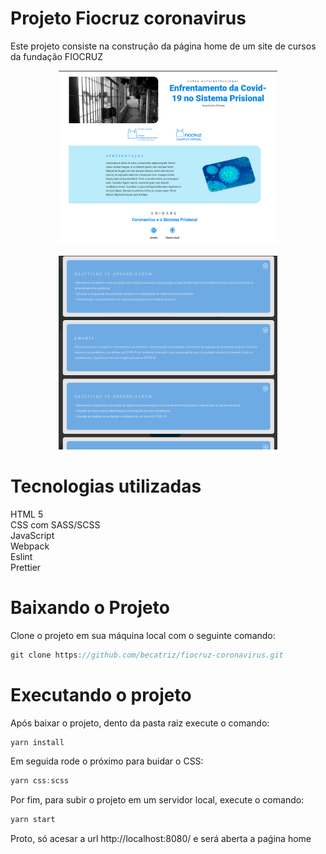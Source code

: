 # Projeto Fiocruz coronavirus

Este projeto consiste na construção da página home de um site de cursos da fundação FIOCRUZ

<p align="center"> 
<img src="./img/github/home.png" width="350px"/>
</p>
<p align="center"> 
<img src="./img/github/modal.png"  width="350px"/>
</p>

# Tecnologias utilizadas

HTML 5<br/>
CSS com SASS/SCSS<br/>
JavaScript<br/>
Webpack<br/>
Eslint<br/>
Prettier

# Baixando o Projeto

Clone o projeto em sua máquina local com o seguinte comando:

```js
git clone https://github.com/becatriz/fiocruz-coronavirus.git
```

# Executando o projeto

Após baixar o projeto, dento da pasta raiz execute o comando:

```js
yarn install
```

Em seguida rode o próximo para buidar o CSS:

```js
yarn css:scss
```

Por fim, para subir o projeto em um servidor local, execute o comando:

```js
yarn start
```

Proto, só acesar a url http://localhost:8080/ e será aberta a paǵina home
